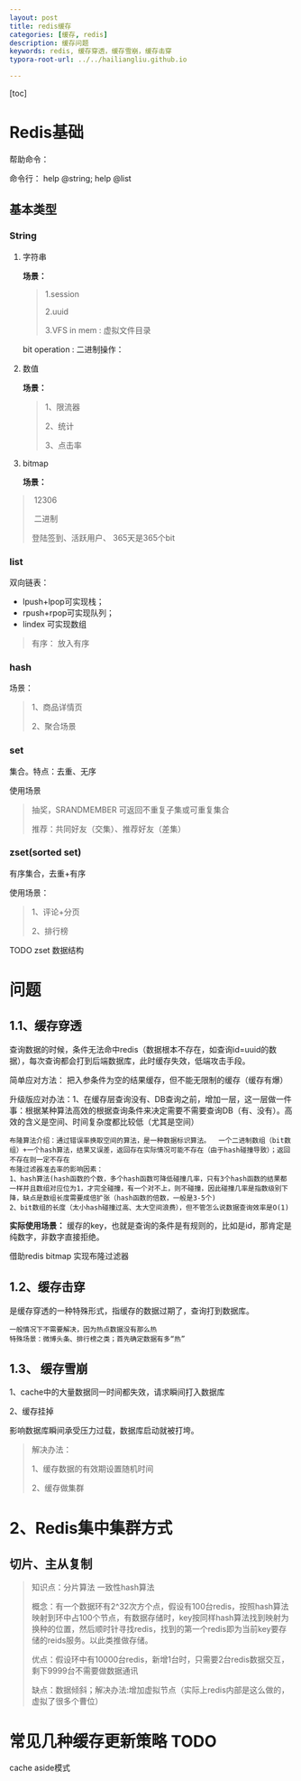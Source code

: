 ```yaml
---
layout: post
title: redis缓存
categories: [缓存, redis]
description: 缓存问题
keywords: redis, 缓存穿透，缓存雪崩，缓存击穿
typora-root-url: ../../hailiangliu.github.io

---
```


[toc]

# Redis基础

帮助命令：

命令行： help @string; help @list

## 基本类型

### String

1. 字符串

   **场景：** 

   > 1.session
   >
   > 2.uuid
   >
   > 3.VFS in mem : 虚拟文件目录

   bit operation : 二进制操作：

   > 

2. 数值

   **场景：**

   > 1、限流器
   >
   > 2、统计
   >
   > 3、点击率

3. bitmap

   **场景：**

> ​	12306
>
> ​	二进制
>
> 登陆签到、活跃用户、 365天是365个bit  

### list

双向链表： 

- lpush+lpop可实现栈；
- rpush+rpop可实现队列；
- lindex 可实现数组

> 有序： 放入有序

### hash 

场景：

> 1、商品详情页
>
> 2、聚合场景

### set

集合。特点：去重、无序

 使用场景

> 抽奖，SRANDMEMBER   可返回不重复子集或可重复集合
>
> 推荐：共同好友（交集）、推荐好友（差集）

### zset(sorted set)

有序集合，去重+有序

使用场景：

> 1、评论+分页
>
> 2、排行榜 

TODO zset 数据结构



# 问题

## 1.1、缓存穿透

查询数据的时候，条件无法命中redis（数据根本不存在，如查询id=uuid的数据），每次查询都会打到后端数据库，此时缓存失效，低端攻击手段。

简单应对方法： 把入参条件为空的结果缓存，但不能无限制的缓存（缓存有爆）

升级版应对办法：1、在缓存层查询没有、DB查询之前，增加一层，这一层做一件事：根据某种算法高效的根据查询条件来决定需要不需要查询DB（有、没有）。高效的含义是空间、时间复杂度都比较低（尤其是空间）

```
布隆算法介绍：通过错误率换取空间的算法，是一种数据标识算法。  一个二进制数组（bit数组）+一个hash算法，结果又误差，返回存在实际情况可能不存在（由于hash碰撞导致）；返回不存在则一定不存在
布隆过滤器准去率的影响因素：
1、hash算法(hash函数的个数，多个hash函数可降低碰撞几率，只有3个hash函数的结果都一样并且数组对应位为1，才完全碰撞，有一个对不上，则不碰撞，因此碰撞几率是指数级别下降，缺点是数组长度需要成倍扩张（hash函数的倍数，一般是3-5个)
2、bit数组的长度（太小hash碰撞过高、太大空间浪费），但不管怎么说数据查询效率是O(1)
```

**实际使用场景：** 缓存的key，也就是查询的条件是有规则的，比如是id，那肯定是纯数字，非数字直接拒绝。

借助redis bitmap 实现布隆过滤器



## 1.2、缓存击穿 

是缓存穿透的一种特殊形式，指缓存的数据过期了，查询打到数据库。

```
一般情况下不需要解决，因为热点数据没有那么热
特殊场景：微博头条、排行榜之类；首先确定数据有多“热”
```



## 1.3、 缓存雪崩

1、cache中的大量数据同一时间都失效，请求瞬间打入数据库

2、缓存挂掉

影响数据库瞬间承受压力过载，数据库启动就被打垮。

> 解决办法：
>
>  1、缓存数据的有效期设置随机时间
>
> 2、缓存做集群



# 2、Redis集中集群方式

## 切片、主从复制

> 知识点：分片算法 一致性hash算法
>
> 概念：有一个数据环有2^32次方个点，假设有100台redis，按照hash算法映射到环中占100个节点，有数据存储时，key按同样hash算法找到映射为换种的位置，然后顺时针寻找redis，找到的第一个redis即为当前key要存储的reids服务。以此类推做存储。
>
> 优点：假设环中有10000台redis，新增1台时，只需要2台redis数据交互，剩下9999台不需要做数据通讯
>
> 缺点：数据倾斜；解决办法:增加虚拟节点（实际上redis内部是这么做的，虚拟了很多个曹位）



# 常见几种缓存更新策略 TODO

cache aside模式


